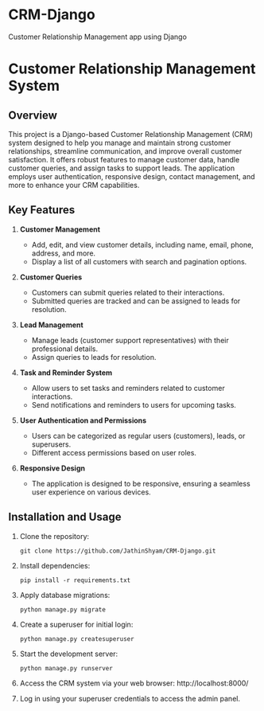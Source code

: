 # CRM-Django
Customer Relationship Management app using Django

# Customer Relationship Management System

## Overview

This project is a Django-based Customer Relationship Management (CRM) system designed to help you manage and maintain strong customer relationships, streamline communication, and improve overall customer satisfaction. It offers robust features to manage customer data, handle customer queries, and assign tasks to support leads. The application employs user authentication, responsive design, contact management, and more to enhance your CRM capabilities.

## Key Features

1. **Customer Management**
   - Add, edit, and view customer details, including name, email, phone, address, and more.
   - Display a list of all customers with search and pagination options.

2. **Customer Queries**
   - Customers can submit queries related to their interactions.
   - Submitted queries are tracked and can be assigned to leads for resolution.

3. **Lead Management**
   - Manage leads (customer support representatives) with their professional details.
   - Assign queries to leads for resolution.

4. **Task and Reminder System**
   - Allow users to set tasks and reminders related to customer interactions.
   - Send notifications and reminders to users for upcoming tasks.

5. **User Authentication and Permissions**
   - Users can be categorized as regular users (customers), leads, or superusers.
   - Different access permissions based on user roles.

6. **Responsive Design**
   - The application is designed to be responsive, ensuring a seamless user experience on various devices.

## Installation and Usage

1. Clone the repository:
   ```shell
   git clone https://github.com/JathinShyam/CRM-Django.git

2. Install dependencies:
   ```shell
   pip install -r requirements.txt

3. Apply database migrations:
   ```shell
   python manage.py migrate

4. Create a superuser for initial login:
   ```shell
   python manage.py createsuperuser

5. Start the development server:
   ```shell
   python manage.py runserver

6. Access the CRM system via your web browser: http://localhost:8000/

7. Log in using your superuser credentials to access the admin panel.